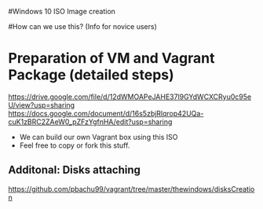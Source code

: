 #Windows 10 ISO Image creation 

#How can we use this? (Info for novice users)
# Preparation of VM and Vagrant Package (detailed steps)
https://drive.google.com/file/d/12dWMOAPeJAHE37l9GYdWCXCRyu0c95eU/view?usp=sharing
https://docs.google.com/document/d/16s5zbjRlqrop42UQa-cuK1zBRC2ZAeW0_pZFzYgfnHA/edit?usp=sharing

* We can build our own Vagrant box using this ISO
* Feel free to copy or fork this stuff.

## Additonal: Disks attaching
https://github.com/pbachu99/vagrant/tree/master/thewindows/disksCreation


